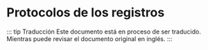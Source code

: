 # Protocolos de los registros

::: tip Traducción
Este documento está en proceso de ser traducido. Mientras puede revisar el documento original en inglés.
:::